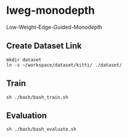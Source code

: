 # lweg-monodepth
Low-Weight-Edge-Guided-Monodepth

## Create Dataset Link
```
mkdir dataset
ln -s ~/workspace/dataset/kitti/ ./dataset/
```

## Train
```
sh ./bash/bash_train.sh
```

## Evaluation 
```
sh ./bash/bash_evaluate.sh
```
